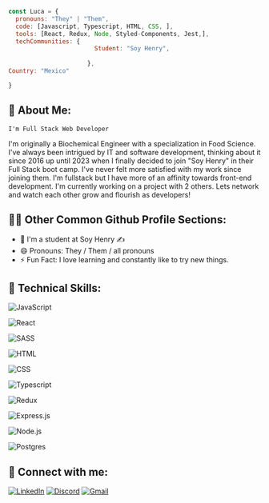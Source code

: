 
```javascript
const Luca = {
  pronouns: "They" | "Them",
  code: [Javascript, Typescript, HTML, CSS, ],
  tools: [React, Redux, Node, Styled-Components, Jest,],
  techCommunities: {
                        Student: "Soy Henry",
                       
                      },
Country: "Mexico"

}
```



## 🚀 About Me:
    I'm Full Stack Web Developer
I'm originally a Biochemical Engineer with a specialization in Food Science. 
I've always been intrigued by IT and software development, thinking about it since 2016 up until 2023 when I finally decided to
join "Soy Henry" in their Full Stack boot camp. I've never felt more satisfied with my work since joining them. I'm fullstack but I have more of an affinity towards
front-end development. I'm currently working on a project with 2 others. Lets network and watch each other grow and flourish as developers! 
## 🧙‍♀️ Other  Common  Github  Profile  Sections:

- 🌱 I'm a student at Soy Henry ✍ 
- 😄 Pronouns: They / Them / all pronouns
- ⚡ Fun Fact: I love learning and constantly like to try new things.

  
## 💼 Technical Skills:

![JavaScript](https://img.shields.io/badge/javascript-%23323330.svg?style=for-the-badge&logo=javascript&logoColor=%23F7DF1E)

![React](https://img.shields.io/badge/React-20232A?style=for-the-badge&logo=react&logoColor=61DAFB)

![SASS](https://img.shields.io/badge/Sass-CC6699?style=for-the-badge&logo=sass&logoColor=white)

![HTML](https://img.shields.io/badge/HTML-239120?style=for-the-badge&logo=html5&logoColor=white)

![CSS](https://img.shields.io/badge/CSS-239120?&style=for-the-badge&logo=css3&logoColor=white)

![Typescript](https://img.shields.io/badge/TypeScript-007ACC?style=for-the-badge&logo=typescript&logoColor=white)

![Redux](https://img.shields.io/badge/Redux-593D88?style=for-the-badge&logo=redux&logoColor=white)

![Express.js](https://img.shields.io/badge/Express.js-000000?style=for-the-badge&logo=express&logoColor=white)

![Node.js](https://img.shields.io/badge/Node.js-339933?style=for-the-badge&logo=nodedotjs&logoColor=white)

![Postgres](https://img.shields.io/badge/PostgreSQL-316192?style=for-the-badge&logo=postgresql&logoColor=white)






## 🤝 Connect with me:

[![LinkedIn](https://img.shields.io/badge/linkedin-%230077B5.svg?style=for-the-badge&logo=linkedin&logoColor=white)](https://www.linkedin.com/in/carlos-cornelio-0b44b6162/)
[![Discord](https://img.shields.io/badge/Discord-%235865F2.svg?style=for-the-badge&logo=discord&logoColor=white)](https://discord.com/users/1094957194144919562)
[![Gmail]( 	https://img.shields.io/badge/Gmail-D14836?style=for-the-badge&logo=gmail&logoColor=white)]( mailto:corneliocarlos.a@gmail.com )

<!---
CACornelio/CACornelio is a ✨ special ✨ repository because its `README.md` (this file) appears on your GitHub profile.
You can click the Preview link to take a look at your changes.
--->
